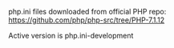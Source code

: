 php.ini files downloaded from official PHP repo:
https://github.com/php/php-src/tree/PHP-7.1.12

Active version is php.ini-development